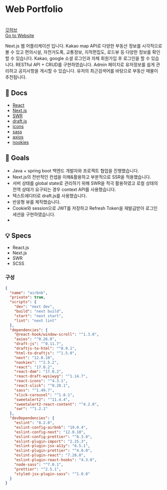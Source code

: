# Web Portfolio

ㅤ  
[깃허브](주소)  
[Go to Website](주소)

Next.js 웹 어플리케이션 입니다.
Kakao map API로 다양한 부동산 정보를 시각적으로 볼 수 있고 
편의시설, 자전거도록, 교통정보, 지적편집도, 로드뷰 등 다양한 정보를 확인할 수 있습니다.
Kakao, google 소셜 로그인과 자체 회원가입 후 로그인을 할 수 있습니다.
RESTful API + CRUD를 구현하였습니다.
Admin 페이지로 유저정보를 쉽게 관리하고 공지사항을 게시할 수 있습니다.
유저의 최근검색어를 바탕으로 부동산 매물이 추천됩니다.


## 📖 Docs

- [React](https://reactjs.org/docs/getting-started.html)
- [Next.js](https://v5.reactrouter.com/web/guides/quick-start)
- [SWR](https://lodash.com/)
- [draft.js](https://github.com/martyan/react-customizable-progressbar)
- [icons](https://react-icons.github.io/react-icons/)
- [sass](https://github.com/remarkjs/react-markdown)
- [axios](https://getbootstrap.com/docs/5.0/getting-started/introduction/)
- [nookies](https://www.npmjs.com/package/react-scripts)

## 🎯 Goals

- Java + spring boot 백엔드 개발자와 프로젝트 협업을 진행했습니다.
- Next.js의 전반적인 컨셉을 이해&활용하고 부분적으로 SSR을 적용했습니다.
- 서버 상태를 global state로 관리하기 위해 SWR을 적극 활용하였고 로컬 상태의 전역 상태가 요구되는 경우 context API를 사용했습니다.
- 텍스트에디터로 draft.js를 사용했습니다.
- 반응형 뷰를 제작했습니다.
- Cookie와 session으로 JWT를 저장하고 Refresh Token을 재발급받아 로그인 세션을 구현하였습니다.
- 

## 💡 Specs

- React.js
- Next.js
- SWR
- SCSS

### 구성

```json
{
  "name": "airbnb",
  "private": true,
  "scripts": {
    "dev": "next dev",
    "build": "next build",
    "start": "next start",
    "lint": "next lint"
  },
  "dependencies": {
    "@react-hook/window-scroll": "^1.3.0",
    "axios": "^0.26.0",
    "draft-js": "^0.11.7",
    "draftjs-to-html": "^0.9.1",
    "html-to-draftjs": "^1.5.0",
    "next": "12.0.10",
    "nookies": "^2.5.2",
    "react": "17.0.2",
    "react-dom": "17.0.2",
    "react-draft-wysiwyg": "^1.14.7",
    "react-icons": "^4.3.1",
    "react-slick": "^0.28.1",
    "sass": "^1.49.7",
    "slick-carousel": "^1.8.1",
    "sweetalert2": "^11.4.4",
    "sweetalert2-react-content": "^4.2.0",
    "swr": "^1.2.1"
  },
  "devDependencies": {
    "eslint": "8.2.0",
    "eslint-config-airbnb": "19.0.4",
    "eslint-config-next": "12.0.10",
    "eslint-config-prettier": "^8.3.0",
    "eslint-plugin-import": "2.25.3",
    "eslint-plugin-jsx-a11y": "6.5.1",
    "eslint-plugin-prettier": "^4.0.0",
    "eslint-plugin-react": "7.28.0",
    "eslint-plugin-react-hooks": "4.3.0",
    "node-sass": "^7.0.1",
    "prettier": "^2.5.1",
    "styled-jsx-plugin-sass": "^1.0.0"
  }
}

```
